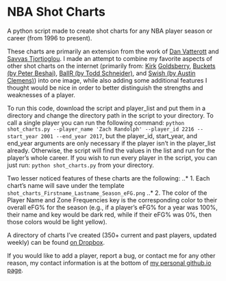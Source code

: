 # NBA Shot Charts

A python script made to create shot charts for any NBA player season or career (from 1996 to present).

These charts are primarily an extension from the work of [Dan Vatterott](http://www.danvatterott.com/) and [Savvas Tjortjoglou](http://www.savvastjortjoglou.com). I made an attempt to combine my favorite aspects of other shot charts on the internet (primarily from: [Kirk](https://www.instagram.com/kirkgoldsberry/) [Goldsberry](https://fivethirtyeight.com/contributors/kirk-goldsberry/), [Buckets (by Peter Beshai)](http://buckets.peterbeshai.com/app/#/playerView/201935_2015), [BallR (by Todd Schneider)](http://toddwschneider.com/posts/ballr-interactive-nba-shot-charts-with-r-and-shiny/), and [Swish (by Austin Clemens)](http://www.austinclemens.com/shotcharts/)) into one image, while also adding some additional features I thought would be nice in order to better distinguish the strengths and weaknesses of a player.

To run this code, download the script and player_list and put them in a directory and change the directory path in the script to your directory. To call a single player you can run the following command: `python shot_charts.py --player_name 'Zach Randolph' --player_id 2216 --start_year 2001 --end_year 2017`, but the player_id, start_year, and end_year arguments are only necessary if the player isn’t in the player_list already. Otherwise, the script will find the values in the list and run for the player’s whole career. If you wish to run every player in the script, you can just run: `python shot_charts.py` from your directory. 

Two lesser noticed features of these charts are the following:
..* 1. Each chart’s name will save under the template `shot_charts_Firstname_Lastname_Season_eFG.png`
..* 2. The color of the Player Name and Zone Frequencies key is the corresponding color to their overall eFG% for the season (e.g., if a player’s eFG% for a year was 100%, their name and key would be dark red, while if their eFG% was 0%, then those colors would be light yellow).

A directory of charts I’ve created (350+ current and past players, updated weekly) can be found [on Dropbox](http://bit.ly/CR_nba_shot_charts).

If you would like to add a player, report a bug, or contact me for any other reason, my contact information is at the bottom of [my personal github.io page](http://connor-r.github.io/).


